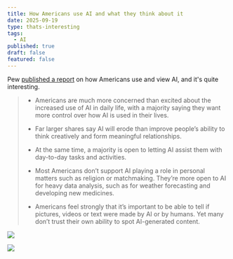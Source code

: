 ```yaml
---
title: How Americans use AI and what they think about it
date: 2025-09-19
type: thats-interesting
tags:
  - AI
published: true
draft: false
featured: false
---
```

Pew [published a report](https://www.pewresearch.org/science/2025/09/17/how-americans-view-ai-and-its-impact-on-people-and-society/) on how Americans use and view AI, and it's quite interesting.

> *   Americans are much more concerned than excited about the increased use of AI in daily life, with a majority saying they want more control over how AI is used in their lives.
>     
> *   Far larger shares say AI will erode than improve people’s ability to think creatively and form meaningful relationships.
>     
> *   At the same time, a majority is open to letting AI assist them with day-to-day tasks and activities.
>     
> *   Most Americans don’t support AI playing a role in personal matters such as religion or matchmaking. They’re more open to AI for heavy data analysis, such as for weather forecasting and developing new medicines.
>     
> *   Americans feel strongly that it’s important to be able to tell if pictures, videos or text were made by AI or by humans. Yet many don’t trust their own ability to spot AI-generated content.
>     

![](/images/pew-survey_AI-and-its-impact_00-01.webp)

![](/images/pew-survey_AI-and-its-impact_00-02.webp)
